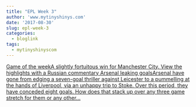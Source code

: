```yaml
---
title: "EPL Week 3"
author: 'www.mytinyshinys.com'
date: '2017-08-30'
slug: epl-week-3
categories:
  - bloglink
tags:
  - mytinyshinyscom
---
```


[Game of the weekA slightly fortuitous win for Manchester City. View the highlights with a Russian commentary Arsenal leaking goalsArsenal have gone from edging a seven-goal thriller against Leicester to a pummelling at the hands of Liverpool, via an unhappy trip to Stoke. Over this period, they have conceded eight goals. How does that stack up over any three game stretch for them or any other...<click to read more>](https://www.mytinyshinys.com/2017/08/30/epl2018-wk3/)

